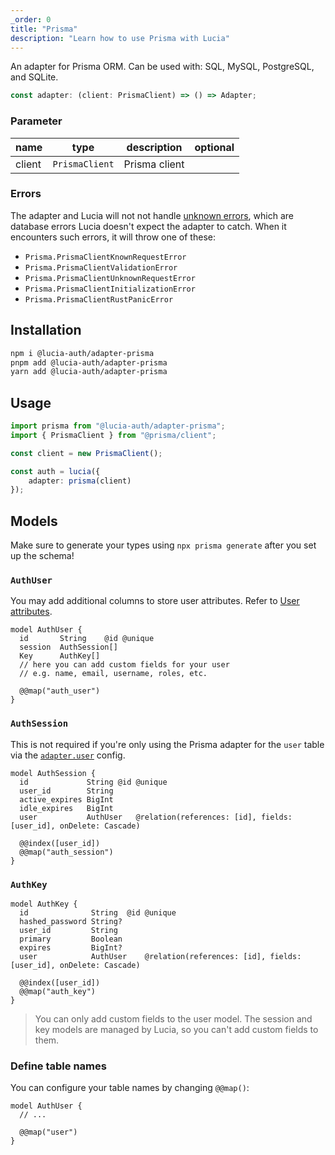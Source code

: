 ```yaml
---
_order: 0
title: "Prisma"
description: "Learn how to use Prisma with Lucia"
---
```


An adapter for Prisma ORM. Can be used with: SQL, MySQL, PostgreSQL, and SQLite.

```ts
const adapter: (client: PrismaClient) => () => Adapter;
```

### Parameter

| name   | type           | description   | optional |
| ------ | -------------- | ------------- | -------- |
| client | `PrismaClient` | Prisma client |          |

### Errors

The adapter and Lucia will not not handle [unknown errors](/basics/error-handling#known-errors), which are database errors Lucia doesn't expect the adapter to catch. When it encounters such errors, it will throw one of these:

- `Prisma.PrismaClientKnownRequestError`
- `Prisma.PrismaClientValidationError`
- `Prisma.PrismaClientUnknownRequestError`
- `Prisma.PrismaClientInitializationError`
- `Prisma.PrismaClientRustPanicError`

## Installation

```bash
npm i @lucia-auth/adapter-prisma
pnpm add @lucia-auth/adapter-prisma
yarn add @lucia-auth/adapter-prisma
```

## Usage

```ts
import prisma from "@lucia-auth/adapter-prisma";
import { PrismaClient } from "@prisma/client";

const client = new PrismaClient();

const auth = lucia({
	adapter: prisma(client)
});
```

## Models

Make sure to generate your types using `npx prisma generate` after you set up the schema!

### `AuthUser`

You may add additional columns to store user attributes. Refer to [User attributes](/basics/user-attributes).

```prisma
model AuthUser {
  id       String    @id @unique
  session  AuthSession[]
  Key      AuthKey[]
  // here you can add custom fields for your user
  // e.g. name, email, username, roles, etc.

  @@map("auth_user")
}
```

### `AuthSession`

This is not required if you're only using the Prisma adapter for the `user` table via the [`adapter.user`](/basics/configuration#adapter) config.

```prisma
model AuthSession {
  id             String @id @unique
  user_id        String
  active_expires BigInt
  idle_expires   BigInt
  user           AuthUser   @relation(references: [id], fields: [user_id], onDelete: Cascade)

  @@index([user_id])
  @@map("auth_session")
}
```

### `AuthKey`

```prisma
model AuthKey {
  id              String  @id @unique
  hashed_password String?
  user_id         String
  primary         Boolean
  expires         BigInt?
  user            AuthUser    @relation(references: [id], fields: [user_id], onDelete: Cascade)

  @@index([user_id])
  @@map("auth_key")
}
```

> You can only add custom fields to the user model. The session and key models are managed by Lucia, so you can't add custom fields to them.

### Define table names

You can configure your table names by changing `@@map()`:

```prisma
model AuthUser {
  // ...

  @@map("user")
}
```

